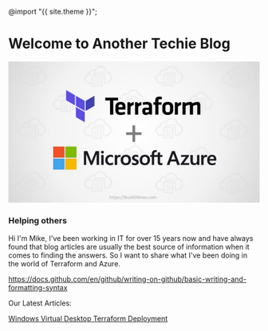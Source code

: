 ---
---

@import "{{ site.theme }}";
# Welcome to Another Techie Blog
![Terraform](./images/Terraform_on_Azure.jpeg)
### Helping others



Hi I'm Mike, I've been working in IT for over 15 years now and have always found that blog articles are usually the best source of information when it comes to finding the answers. So I want to share what I've been doing in the world of Terraform and Azure. 

https://docs.github.com/en/github/writing-on-github/basic-writing-and-formatting-syntax

Our Latest Articles:

[Windows Virtual Desktop Terraform Deployment](Windows-Virtual-Desktop-Spring-Update-Arm-Terraform.md)